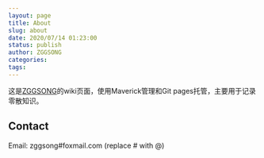 ```yaml
---
layout: page
title: About
slug: about
date: 2020/07/14 01:23:00
status: publish
author: ZGGSONG
categories: 
tags: 
---
```



这是[ZGGSONG](https://www.zggsong.cn/)的wiki页面，使用Maverick管理和Git pages托管，主要用于记录零散知识。

## Contact

Email: zggsong#foxmail.com (replace # with @)
